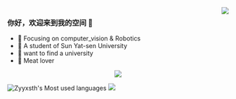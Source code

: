 


<img align="right" src="https://github-readme-stats.vercel.app/api?username=Zyyxsth&show_icons=true&icon_color=CE1D2D&text_color=718096&bg_color=ffffff&hide_title=true" />

### 你好，欢迎来到我的空间 👋

- :orange_book: Focusing on computer_vision & Robotics
- :hammer: A student of Sun Yat-sen University
- :ram: want to find a university
- :meat_on_bone: Meat lover

<div align="center"> <img src="https://github-profile-trophy.vercel.app/?username=Zyyxsth" /> </div>

![Zyyxsth's Most used languages](https://github-readme-stats.vercel.app/api/top-langs/?username=Zyyxsth&layout=compact&hide_border=true&langs_count=10)
<img src="https://github-readme-streak-stats.herokuapp.com/?user=Zyyxsth" /> 
